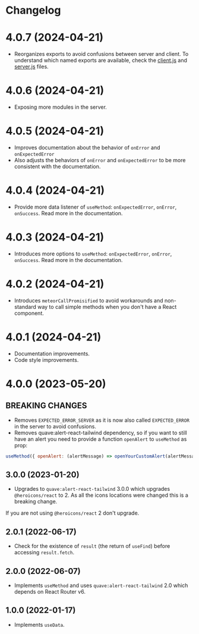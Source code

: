 # Changelog

# 4.0.7 (2024-04-21)

- Reorganizes exports to avoid confusions between server and client. To 
  understand which named exports are available, check the 
 [client.js](./client.js) and [server.js](./server.js) files.

# 4.0.6 (2024-04-21)

- Exposing more modules in the server.

# 4.0.5 (2024-04-21)

- Improves documentation about the behavior of `onError` and `onExpectedError`
- Also adjusts the behaviors of `onError` and `onExpectedError` to be more  
  consistent with the documentation.

# 4.0.4 (2024-04-21)

- Provide more data listener of `useMethod`: `onExpectedError`, `onError`, 
  `onSuccess`. Read more in the documentation.

# 4.0.3 (2024-04-21)

- Introduces more options to `useMethod`: `onExpectedError`, `onError`, 
  `onSuccess`. Read more in the documentation.

# 4.0.2 (2024-04-21)

- Introduces `meteorCallPromisified` to avoid workarounds and non-standard 
  way to call simple methods when you don't have a React component.

# 4.0.1 (2024-04-21)

- Documentation improvements.
- Code style improvements.

# 4.0.0 (2023-05-20)

## BREAKING CHANGES

- Removes `EXPECTED_ERROR_SERVER` as it is now also called `EXPECTED_ERROR` 
  in the server to avoid confusions.
- Removes quave:alert-react-tailwind dependency, so if you want to still have an alert you need to provide a function `openAlert` to `useMethod` as prop:

```js
useMethod({ openAlert: (alertMessage) => openYourCustomAlert(alertMessage) })
```

## 3.0.0 (2023-01-20)

- Upgrades to `quave:alert-react-tailwind` 3.0.0 which upgrades `@heroicons/react` to 2. As all the icons locations were changed this is a breaking change.

If you are not using `@heroicons/react` 2 don't upgrade.

## 2.0.1 (2022-06-17)

- Check for the existence of `result` (the return of `useFind`) before accessing `result.fetch`.

## 2.0.0 (2022-06-07)

- Implements `useMethod` and uses `quave:alert-react-tailwind` 2.0 which depends on React Router v6.

## 1.0.0 (2022-01-17)

- Implements `useData`.

